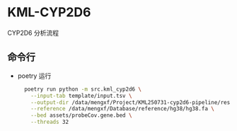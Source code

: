 # KML-CYP2D6

CYP2D6 分析流程

## 命令行

- poetry 运行

  ```bash
    poetry run python -m src.kml_cyp2d6 \
      --input-tab template/input.tsv \
      --output-dir /data/mengxf/Project/KML250731-cyp2d6-pipeline/results/250731 \
      --reference /data/mengxf/Database/reference/hg38/hg38.fa \
      --bed assets/probeCov.gene.bed \
      --threads 32
  ```
